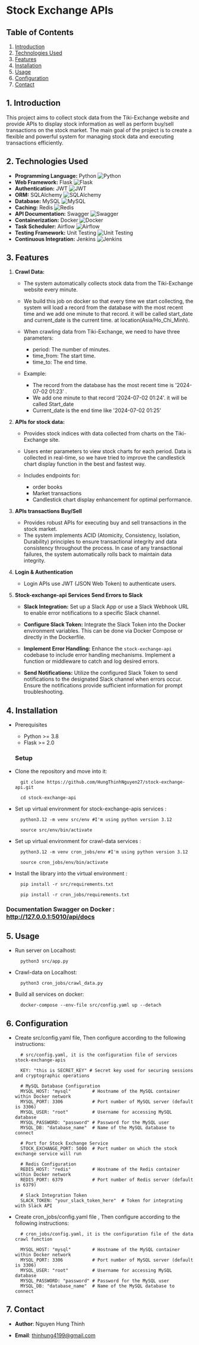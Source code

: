
# Stock Exchange APIs

## Table of Contents
1. [Introduction](#1-introduction)
2. [Technologies Used](#2-technologiesUsed)
3. [Features](#3-features)
4. [Installation](#4-installation)
5. [Usage](#5-usage)
6. [Configuration](#6-configuration)
7. [Contact](#7-contact)

## 1. Introduction
This project aims to collect stock data from the Tiki-Exchange website and provide APIs to display stock information as well as perform buy/sell transactions on the stock market. The main goal of the project is to create a flexible and powerful system for managing stock data and executing transactions efficiently.

## 2. Technologies Used

- **Programming Language:** Python ![Python](https://img.shields.io/badge/python-3.12.0-blue)
- **Web Framework:** Flask ![Flask](https://img.shields.io/badge/Flask-v2.0-green)
- **Authentication:** JWT ![JWT](https://img.shields.io/badge/JWT-v2.2.0-blue)
- **ORM:** SQLAlchemy ![SQLAlchemy](https://img.shields.io/badge/SQLAlchemy-v1.4-blue)
- **Database:** MySQL ![MySQL](https://img.shields.io/badge/MySQL-v8.0-orange)
- **Caching:** Redis ![Redis](https://img.shields.io/badge/Redis-v6.0-red)
- **API Documentation:** Swagger ![Swagger](https://img.shields.io/badge/Swagger-v3.0-lightgrey)
- **Containerization:** Docker ![Docker](https://img.shields.io/badge/Docker-v20.10-blue)
- **Task Scheduler:** Airflow ![Airflow](https://img.shields.io/badge/Airflow-v2.0-yellow)
- **Testing Framework:** Unit Testing ![Unit Testing](https://img.shields.io/badge/Unit%20Testing-pytest-green)
- **Continuous Integration:** Jenkins ![Jenkins](https://img.shields.io/badge/Jenkins-v2.303.1-red)


## 3. Features
1. **Crawl Data:**

    - The system automatically collects stock data from the Tiki-Exchange website every minute. 

    - We build this job on docker so that every time we start collecting, the system will load a record from the database with the most recent time and we add one minute to that record. it will be called start_date and current_date is the current time. at location(Asia/Ho_Chi_Minh).

    - When crawling data from Tiki-Exchange, we need to have three parameters:
        - period: The number of minutes.
        - time_from: The start time.
        - time_to: The end time.
    - Example: 
        -  The record from the database has the most recent time is '2024-07-02 01:23' .
        - We add one minute to that record '2024-07-02 01:24'. it will be called Start_date
        - Current_date is the end time like '2024-07-02 01:25'




2. **APIs for stock data:**

    - Provides stock indices with data collected from charts on the Tiki-Exchange site.

    - Users enter parameters to view stock charts for each period. Data is collected in real-time, so we have tried to improve the candlestick chart display function in the best and fastest way.

    - Includes endpoints for:
        - order books
        - Market transactions
        - Candlestick chart display enhancement for optimal performance.


3. **APIs transactions Buy/Sell**

    - Provides robust APIs for executing buy and sell transactions in the stock market. 
    - The system implements ACID (Atomicity, Consistency, Isolation, Durability) principles to ensure transactional integrity and data consistency throughout the process. In case of any transactional failures, the system automatically rolls back to maintain data integrity.

4. **Login & Authentication**

    - Login APIs use JWT (JSON Web Token) to authenticate users.

5. **Stock-exchange-api Services Send Errors to Slack**

   - **Slack Integration:** Set up a Slack App or use a Slack Webhook URL to enable error notifications to a specific Slack channel.
   
   - **Configure Slack Token:** Integrate the Slack Token into the Docker environment variables. This can be done via Docker Compose or directly in the Dockerfile.
   
   - **Implement Error Handling:** Enhance the `stock-exchange-api` codebase to include error handling mechanisms. Implement a function or middleware to catch and log desired errors.
   
   - **Send Notifications:** Utilize the configured Slack Token to send notifications to the designated Slack channel when errors occur. Ensure the notifications provide sufficient information for prompt troubleshooting.


## 4. Installation
- Prerequisites
    - Python >= 3.8
    - Flask >= 2.0

    ### Setup
- Clone the repository and move into it:

        git clone https://github.com/HungThinhNguyen27/stock-exchange-api.git

        cd stock-exchange-api

- Set up virtual environment for stock-exchange-apis services : 

        python3.12 -m venv src/env #I'm using python version 3.12

        source src/env/bin/activate

- Set up virtual environment for crawl-data services : 

        python3.12 -m venv cron_jobs/env #I'm using python version 3.12

        source cron_jobs/env/bin/activate

        
- Install the library into the virtual environment : 

        pip install -r src/requirements.txt

        pip install -r cron_jobs/requirements.txt         

### **Documentation Swagger on Docker** : http://127.0.0.1:5010/api/docs

## 5. Usage



- Run server on Localhost:

        python3 src/app.py

- Crawl-data on Localhost:

        python3 cron_jobs/crawl_data.py

- Build all services on docker:

        docker-compose --env-file src/config.yaml up --detach
    
## 6. Configuration

- Create src/config.yaml file, Then configure according to the following instructions:

        # src/config.yaml, it is the configuration file of services stock-exchange-apis 

        KEY: "this is SECRET_KEY" # Secret key used for securing sessions and cryptographic operations

        # MySQL Database Configuration
        MYSQL_HOST: "mysql"        # Hostname of the MySQL container within Docker network
        MYSQL_PORT: 3306           # Port number of MySQL server (default is 3306)
        MYSQL_USER: "root"         # Username for accessing MySQL database
        MYSQL_PASSWORD: "password" # Password for the MySQL user
        MYSQL_DB: "database_name"  # Name of the MySQL database to connect

        # Port for Stock Exchange Service
        STOCK_EXCHANGE_PORT: 5000  # Port number on which the stock exchange service will run

        # Redis Configuration
        REDIS_HOST: "redis"        # Hostname of the Redis container within Docker network
        REDIS_PORT: 6379           # Port number of Redis server (default is 6379)

        # Slack Integration Token
        SLACK_TOKEN: "your_slack_token_here"  # Token for integrating with Slack API

- Create cron_jobs/config.yaml file , Then configure according to the following instructions:

        # cron_jobs/config.yaml, it is the configuration file of the data crawl function

        MYSQL_HOST: "mysql"        # Hostname of the MySQL container within Docker network
        MYSQL_PORT: 3306           # Port number of MySQL server (default is 3306)
        MYSQL_USER: "root"         # Username for accessing MySQL database
        MYSQL_PASSWORD: "password" # Password for the MySQL user
        MYSQL_DB: "database_name"  # Name of the MySQL database to connect

## 7. Contact

- **Author**: Nguyen Hung Thinh

- **Email**: thinhung4199@gmail.com


